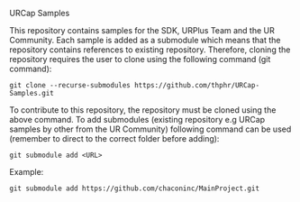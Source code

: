 URCap Samples

This repository contains samples for the SDK, URPlus Team and the UR Community.
Each sample is added as a submodule which means that the repository contains references to existing repository. Therefore, cloning the 
repository requires the user to clone using the following command (git command):

    git clone --recurse-submodules https://github.com/thphr/URCap-Samples.git

To contribute to this repository, the repository must be cloned using the above command. To add submodules (existing repository e.g URCap samples by other from the UR Community) following command can be used (remember to direct to the correct folder before adding):

    git submodule add <URL>

Example:

    git submodule add https://github.com/chaconinc/MainProject.git

